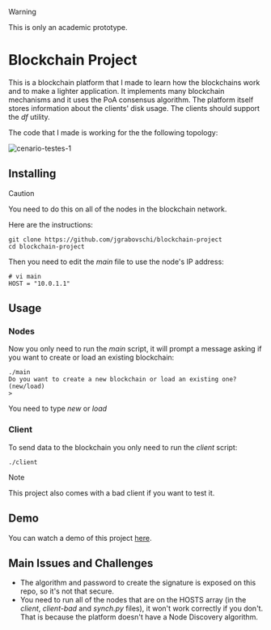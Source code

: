 > [!WARNING]
> This is only an academic prototype.

# Blockchain Project

This is a blockchain platform that I made to learn how the blockchains work and to make a lighter application. It implements many blockchain mechanisms and it uses the PoA consensus algorithm. The platform itself stores information about the clients' disk usage. The clients should support the *df* utility.

The code that I made is working for the the following topology:

![cenario-testes-1](https://github.com/user-attachments/assets/26fcf20d-c2cf-47b6-99f7-7ff12fa16aaa)

## Installing

> [!CAUTION]
> You need to do this on all of the nodes in the blockchain network.
 
 Here are the instructions:

```
git clone https://github.com/jgrabovschi/blockchain-project
cd blockchain-project
```
Then you need to edit the *main* file to use the node's IP address:

```
# vi main
HOST = "10.0.1.1"
```

## Usage
### Nodes
Now you only need to run the *main* script, it will prompt a message asking if you want to create or load an existing blockchain:

```
./main
Do you want to create a new blockchain or load an existing one? (new/load)
>
```
You need to type *new* or *load*

### Client
To send data to the blockchain you only need to run the *client* script:

```
./client
```

> [!NOTE]
> This project also comes with a bad client if you want to test it.

## Demo

You can watch a demo of this project [here](https://www.youtube.com/watch?v=wvKM2mQaUQc&t=1s&ab_channel=JorgeGrabovschi).

## Main Issues and Challenges

- The algorithm and password to create the signature is exposed on this repo, so it's not that secure.
- You need to run all of the nodes that are on the HOSTS array (in the *client*, *client-bad* and *synch.py* files), it won't work correctly if you don't. That is because the platform doesn't have a Node Discovery algorithm.
